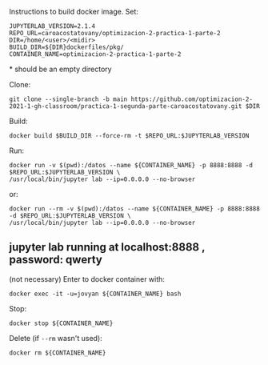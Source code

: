 Instructions to build docker image. Set:



```
JUPYTERLAB_VERSION=2.1.4
REPO_URL=caroacostatovany/optimizacion-2-practica-1-parte-2
DIR=/home/<user>/<midir>
BUILD_DIR=${DIR}dockerfiles/pkg/
CONTAINER_NAME=optimizacion-2-practica-1-parte-2
```
*<midir> should be an empty directory

Clone:

```
git clone --single-branch -b main https://github.com/optimizacion-2-2021-1-gh-classroom/practica-1-segunda-parte-caroacostatovany.git $DIR
```

Build:

```
docker build $BUILD_DIR --force-rm -t $REPO_URL:$JUPYTERLAB_VERSION
```

Run:

```
docker run -v $(pwd):/datos --name ${CONTAINER_NAME} -p 8888:8888 -d $REPO_URL:$JUPYTERLAB_VERSION \
/usr/local/bin/jupyter lab --ip=0.0.0.0 --no-browser
```

or:

```
docker run --rm -v $(pwd):/datos --name ${CONTAINER_NAME} -p 8888:8888 -d $REPO_URL:$JUPYTERLAB_VERSION \
/usr/local/bin/jupyter lab --ip=0.0.0.0 --no-browser
```


## jupyter lab running at localhost:8888 , password: qwerty

(not necessary) Enter to docker container with:

```
docker exec -it -u=jovyan ${CONTAINER_NAME} bash
```

Stop:

```
docker stop ${CONTAINER_NAME}
```

Delete (if `--rm` wasn't used):


```
docker rm ${CONTAINER_NAME}
```


